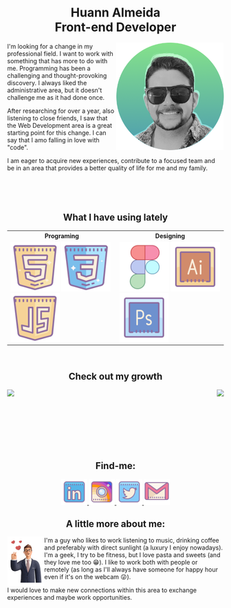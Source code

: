 <div>
  <h1 align="center"> Huann Almeida <br> Front-end Developer</h1>
  <img height="250em" align="right" src="https://github.com/huannvictor/huannvictor/blob/main/assets/avatar.png" alt="AVATAR">

  I'm looking for a change in my professional field. I want to work with something that has more to do with me. Programming has been a challenging and thought-provoking discovery. I always liked the administrative area, but it doesn't challenge me as it had done once.

  After researching for over a year, also listening to close friends, I saw that the Web Development area is a great starting point for this change. I can say that I amo falling in love with "code".

  I am eager to acquire new experiences, contribute to a focused team and be in an area that provides a better quality of life for me and my family.
</div>
<br><br><br>
<h2 align="center">What I have using lately</h2>
<table align="center">
        <th>Programing</th>
        <th>Designing</th>
    <tr>
      <td>
        <img height="115em" src="https://github.com/huannvictor/huannvictor/blob/main/assets/icons8-html-5.svg" alt="HTML5">
        <img height="115em" src="https://github.com/huannvictor/huannvictor/blob/main/assets/icons8-css3.svg" alt="CSS">
        <img height="115em" src="https://github.com/huannvictor/huannvictor/blob/main/assets/icons8-javascript-logo.svg" alt="Javascript">
      </td>
      <td>
        <img height="115em" src="https://github.com/huannvictor/huannvictor/blob/main/assets/icons8-figma.svg" alt="Figma">
        <img height="115em" src="https://github.com/huannvictor/huannvictor/blob/main/assets/icons8-adobe-illustrator.svg" alt="Adobe Illustrator">
        <img height="115em" src="https://github.com/huannvictor/huannvictor/blob/main/assets/icons8-adobe-photoshop.svg" alt="Adobe Photoshop">
      </td>
    </tr>
</table>
<br>
  <h2 align="center">Check out my growth</h2>
<div>
  <img align="left" height="150em" src="https://github-readme-stats.vercel.app/api?username=huannvictor&show_icons=true&theme=tokyonight">
  <img align="right" height="150em" src="https://github-readme-stats.vercel.app/api/top-langs/?username=huannvictor&layout=compact">
</div>
<br><br><br><br><br><br><br><br>
<div align="center">
  <h2 align="center"> Find-me:</h2>
  <a href="https://www.linkedin.com/in/huannalmeida/">
    <img src="https://github.com/huannvictor/huannvictor/blob/main/assets/icons8-linkedin.svg" heigth="50" e width="60">
  </a>
  <a href="https://www.instagram.com/huannvictor/">
    <img src="https://github.com/huannvictor/huannvictor/blob/main/assets/icons8-instagram.svg" heigth="50" e width="60">
  </a>
  <a href="https://www.twitter.com/huannvictor/">
    <img src="https://github.com/huannvictor/huannvictor/blob/main/assets/icons8-twitter.svg" heigth="50" e width="60">
  </a>
  <a href="mailto:huannvictor@gmail.com">
    <img src="https://github.com/huannvictor/huannvictor/blob/main/assets/icons8-gmail-logo.svg" heigth="50" e width="60">
  </a>
</div>
<div>
  <h2 align="center"> A little more about me:</h2>
  <img height="115em" align="left" src="https://github.com/huannvictor/huannvictor/blob/main/assets/business-3d-318.png" alt="businessInLove">

  I'm a guy who likes to work listening to music, drinking coffee and preferably with direct sunlight (a luxury I enjoy nowadays).
  I'm a geek, I try to be fitness, but I love pasta and sweets (and they love me too 😁).
  I like to work both with people or remotely (as long as I'll always have someone for happy hour even if it's on the webcam 😜).

  I would love to make new connections within this area to exchange experiences and maybe work opportunities.
  
</div>
